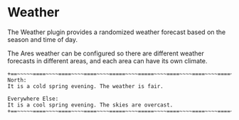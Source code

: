 Weather
====

The Weather plugin provides a randomized weather forecast based on the season and time of day. 

The Ares weather can be configured so there are different weather forecasts in different areas, and each area can have its own climate.

    +==~~~~~====~~~~====~~~~====~~~~=====~~~~=====~~~~====~~~~====~~~~====~~~~~==+
    North:
    It is a cold spring evening. The weather is fair.
    
    Everywhere Else:
    It is a cool spring evening. The skies are overcast.
    +==~~~~~====~~~~====~~~~====~~~~=====~~~~=====~~~~====~~~~====~~~~====~~~~~==+
